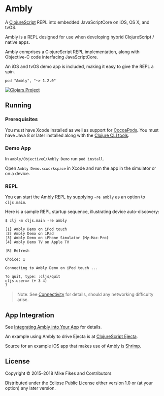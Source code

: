 # Ambly

A [ClojureScript](https://github.com/clojure/clojurescript) REPL into embedded JavaScriptCore on iOS, OS X, and tvOS.

Ambly is a REPL designed for use when developing hybrid ClojureScript / native apps.

Ambly comprises a ClojureScript REPL implementation, along with Objective-C code interfacing JavaScriptCore.

An iOS and tvOS demo app is included, making it easy to give the REPL a spin.

```
pod "Ambly", "~> 1.2.0"
```

[![Clojars Project](http://clojars.org/ambly/latest-version.svg)](http://clojars.org/ambly)

## Running

### Prerequisites

You must have Xcode installed as well as support for [CocoaPods](http://cocoapods.org). 
You must have Java 8 or later installed along with the [Clojure CLI tools](https://clojure.org/guides/deps_and_cli).

### Demo App

In `ambly/ObjectiveC/Ambly Demo` run `pod install`.

Open `Ambly Demo.xcworkspace` in Xcode and run the app in the simulator or on a device.

### REPL

You can start the Ambly REPL by supplying `-re ambly` as an option to `cljs.main`.

Here is a sample REPL startup sequence, illustrating device auto-discovery:

```
$ clj -m cljs.main -re ambly 

[1] Ambly Demo on iPod touch
[2] Ambly Demo on iPad
[3] Ambly Demo on iPhone Simulator (My-Mac-Pro)
[4] Ambly Demo TV on Apple TV

[R] Refresh

Choice: 1

Connecting to Ambly Demo on iPod touch ...

To quit, type: :cljs/quit
cljs.user=> (+ 3 4)
7
```

> Note: See [Connectivity](https://github.com/mfikes/ambly/wiki/Connectivity) for details, should any networking difficulty arise.

## App Integration

See [Integrating Ambly into Your App](https://github.com/mfikes/ambly/wiki/Integrating-Ambly-into-Your-App) for details.

An example using Ambly to drive Ejecta is at [ClojureScript Ejecta](http://blog.fikesfarm.com/posts/2017-04-29-clojurescript-ejecta.html).

Source for an example iOS app that makes use of Ambly is [Shrimp](https://github.com/mfikes/shrimp).

## License

Copyright © 2015–2018 Mike Fikes and Contributors

Distributed under the Eclipse Public License either version 1.0 or (at your option) any later version.
